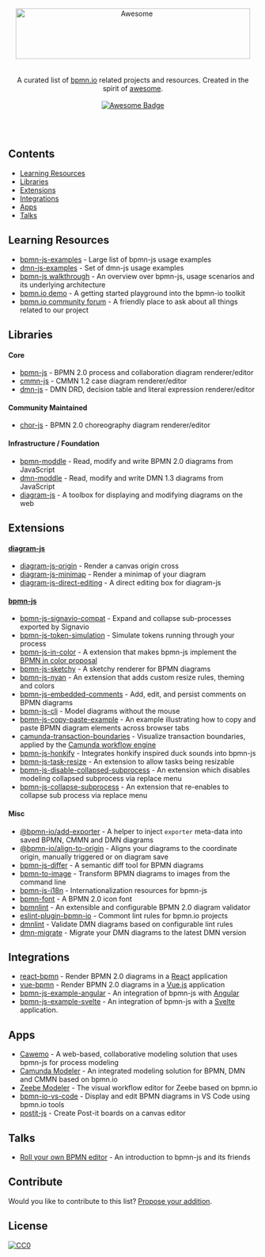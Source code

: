 <div align="center">
  <br>
  <br>
  <img width="474" height="102" src="https://github.com/bpmn-io/awesome-bpmn-io/raw/master/media/logo.svg?sanitize=true" alt="Awesome">
  <br>
  <br><br>
  A curated list of <a href="https://bpmn.io">bpmn.io</a> related projects and resources. Created in the spirit of <a href="https://github.com/sindresorhus/awesome">awesome</a>.
  <br><br>
  <a href="https://github.com/sindresorhus/awesome"><img src="https://cdn.staticaly.com/gh/sindresorhus/awesome/d7305f38d29fed78fa85652e3a63e154dd8e8829/media/badge.svg" alt="Awesome Badge" /></a>

  <br><br>
</div>

## Contents

* [Learning Resources](#learning-resources)
* [Libraries](#libraries)
* [Extensions](#extensions)
* [Integrations](#integrations)
* [Apps](#apps)
* [Talks](#talks)


## Learning Resources

* [bpmn-js-examples](https://github.com/bpmn-io/bpmn-js-examples) - Large list of bpmn-js usage examples
* [dmn-js-examples](https://github.com/bpmn-io/dmn-js-examples) - Set of dmn-js usage examples
* [bpmn-js walkthrough](https://bpmn.io/toolkit/bpmn-js/walkthrough/) - An overview over bpmn-js, usage scenarios and its underlying architecture
* [bpmn.io demo](https://demo.bpmn.io/) - A getting started playground into the bpmn-io toolkit
* [bpmn.io community forum](https://forum.bpmn.io/) - A friendly place to ask about all things related to our project


## Libraries

#### Core

* [bpmn-js](https://github.com/bpmn-io/bpmn-js) - BPMN 2.0 process and collaboration diagram renderer/editor
* [cmmn-js](https://github.com/bpmn-io/cmmn-js) - CMMN 1.2 case diagram renderer/editor
* [dmn-js](https://github.com/bpmn-io/dmn-js) - DMN DRD, decision table and literal expression renderer/editor

#### Community Maintained

* [chor-js](https://github.com/jan-ladleif/chor-js) - BPMN 2.0 choreography diagram renderer/editor

#### Infrastructure / Foundation

* [bpmn-moddle](https://github.com/bpmn-io/bpmn-moddle) - Read, modify and write BPMN 2.0 diagrams from JavaScript
* [dmn-moddle](https://github.com/bpmn-io/dmn-moddle) - Read, modify and write DMN 1.3 diagrams from JavaScript
* [diagram-js](https://github.com/bpmn-io/diagram-js) - A toolbox for displaying and modifying diagrams on the web


## Extensions

#### [diagram-js](https://github.com/bpmn-io/diagram-js)

* [diagram-js-origin](https://github.com/bpmn-io/diagram-js-origin) - Render a canvas origin cross
* [diagram-js-minimap](https://github.com/bpmn-io/diagram-js-minimap) - Render a minimap of your diagram
* [diagram-js-direct-editing](https://github.com/bpmn-io/diagram-js-direct-editing) - A direct editing box for diagram-js

#### [bpmn-js](https://github.com/bpmn-io/bpmn-js)

* [bpmn-js-signavio-compat](https://github.com/bpmn-io/bpmn-js-signavio-compat) - Expand and collapse sub-processes exported by Signavio
* [bpmn-js-token-simulation](https://github.com/bpmn-io/bpmn-js-token-simulation) - Simulate tokens running through your process
* [bpmn-js-in-color](https://github.com/bpmn-io/bpmn-js-in-color) - A extension that makes bpmn-js implement the [BPMN in color proposal](https://github.com/bpmn-miwg/bpmn-in-color)
* [bpmn-js-sketchy](https://github.com/bpmn-io/bpmn-js-sketchy) - A sketchy renderer for BPMN diagrams
* [bpmn-js-nyan](https://github.com/bpmn-io/bpmn-js-nyan) - An extension that adds custom resize rules, theming and colors
* [bpmn-js-embedded-comments](https://github.com/bpmn-io/bpmn-js-embedded-comments) - Add, edit, and persist comments on BPMN diagrams
* [bpmn-js-cli](https://github.com/bpmn-io/bpmn-js-cli) - Model diagrams without the mouse
* [bpmn-js-copy-paste-example](https://github.com/nikku/bpmn-js-copy-paste-example) - An example illustrating how to copy and paste BPMN diagram elements across browser tabs
* [camunda-transaction-boundaries](https://github.com/bpmn-io/camunda-transaction-boundaries) - Visualize transaction boundaries, applied by the [Camunda workflow engine](https://camunda.com/)
* [bpmn-js-honkify](https://github.com/pinussilvestrus/bpmn-js-honkify) - Integrates honkify inspired duck sounds into bpmn-js
* [bpmn-js-task-resize](https://github.com/ElCondor1969/bpmn-js-task-resize) - An extension to allow tasks being resizable 
* [bpmn-js-disable-collapsed-subprocess](https://github.com/bpmn-io/bpmn-js-disable-collapsed-subprocess) - An extension which disables modeling collapsed subprocess via replace menu
* [bpmn-js-collapse-subprocess](https://github.com/bpmn-io/bpmn-js-collapse-subprocess) - An extension that re-enables to collapse sub process via replace menu

#### Misc

* [@bpmn-io/add-exporter](https://github.com/bpmn-io/add-exporter) - A helper to inject `exporter` meta-data into saved BPMN, CMMN and DMN diagrams
* [@bpmn-io/align-to-origin](https://github.com/bpmn-io/align-to-origin) - Aligns your diagrams to the coordinate origin, manually triggered or on diagram save
* [bpmn-js-differ](https://github.com/bpmn-io/bpmn-js-differ) - A semantic diff tool for BPMN diagrams
* [bpmn-to-image](https://github.com/bpmn-io/bpmn-to-image) - Transform BPMN diagrams to images from the command line
* [bpmn-js-i18n](https://github.com/bpmn-io/bpmn-js-i18n) - Internationalization resources for bpmn-js
* [bpmn-font](https://github.com/bpmn-io/bpmn-font) - A BPMN 2.0 icon font
* [bpmnlint](https://github.com/bpmn-io/bpmnlint) - An extensible and configurable BPMN 2.0 diagram validator
* [eslint-plugin-bpmn-io](https://github.com/bpmn-io/eslint-plugin-bpmn-io) - Commont lint rules for bpmn.io projects
* [dmnlint](https://github.com/bpmn-io/dmnlint) - Validate DMN diagrams based on configurable lint rules
* [dmn-migrate](https://github.com/bpmn-io/dmn-migrate) - Migrate your DMN diagrams to the latest DMN version


## Integrations

* [react-bpmn](https://github.com/bpmn-io/react-bpmn) - Render BPMN 2.0 diagrams in a [React](https://reactjs.org/) application
* [vue-bpmn](https://github.com/bpmn-io/vue-bpmn) - Render BPMN 2.0 diagrams in a [Vue.js](https://vuejs.org) application
* [bpmn-js-example-angular](https://github.com/bpmn-io/bpmn-js-example-angular) - An integration of bpmn-js with [Angular](https://angular.io/)
* [bpmn-js-example-svelte](https://github.com/bpmn-io/bpmn-js-example-svelte) - An integration of bpmn-js with a [Svelte](https://svelte.dev) application.


## Apps

* [Cawemo](https://cawemo.com/) - A web-based, collaborative modeling solution that uses bpmn-js for process modeling
* [Camunda Modeler](https://github.com/camunda/camunda-modeler) - An integrated modeling solution for BPMN, DMN and CMMN based on bpmn.io
* [Zeebe Modeler](https://github.com/zeebe-io/zeebe-modeler) - The visual workflow editor for Zeebe based on bpmn.io
* [bpmn-io-vs-code](https://github.com/bpmn-io/vs-code-bpmn-io) - Display and edit BPMN diagrams in VS Code using bpmn.io tools
* [postit-js](https://github.com/pinussilvestrus/postit-js) - Create Post-it boards on a canvas editor


## Talks

* [Roll your own BPMN editor](https://github.com/nikku/roll-your-own-bpmn-editor) - An introduction to bpmn-js and its friends


## Contribute

Would you like to contribute to this list? [Propose your addition](https://github.com/bpmn-io/awesome-bpmn-io/edit/master/README.md).


## License

[![CC0](http://mirrors.creativecommons.org/presskit/buttons/88x31/svg/cc-zero.svg)](https://creativecommons.org/publicdomain/zero/1.0/)
